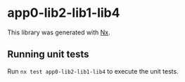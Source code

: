 # app0-lib2-lib1-lib4

This library was generated with [Nx](https://nx.dev).

## Running unit tests

Run `nx test app0-lib2-lib1-lib4` to execute the unit tests.
